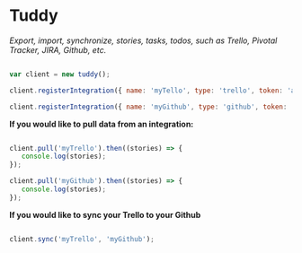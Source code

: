 # Tuddy

*Export, import, synchronize, stories, tasks, todos, such as Trello, Pivotal Tracker, JIRA, Github, etc.*

```javascript

var client = new tuddy();

client.registerIntegration({ name: 'myTello', type: 'trello', token: 'a1b2c3'});

client.registerIntegration({ name: 'myGithub', type: 'github', token: 'a1b2c3'});

```

**If you would like to pull data from an integration:**

```javascript

client.pull('myTrello').then((stories) => {
   console.log(stories);
});

client.pull('myGithub').then((stories) => {
   console.log(stories);
});

```

**If you would like to sync your Trello to your Github**

```javascript

client.sync('myTrello', 'myGithub');


```

